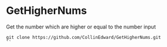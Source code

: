 # GetHigherNums
Get the number which are higher or equal to the number input

```
git clone https://github.com/CollinEdward/GetHigherNums.git
``

